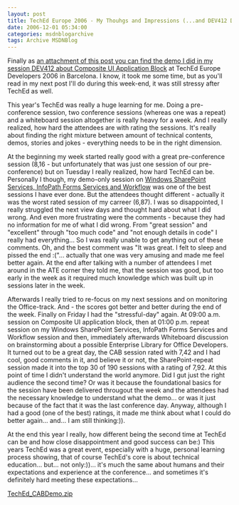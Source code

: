 ```yaml
---
layout: post
title: TechEd Europe 2006 - My Thouhgs and Impressions (...and DEV412 Demo Download on Composite UI Application Block)
date: 2006-12-01 05:34:00
categories: msdnblogarchive
tags: Archive MSDNBlog
---
```


Finally as [an attachment of this post you can find the demo I did in my session DEV412 about Composite UI Application Block](http://blogs.msdn.com/mszcool/attachment/1182663.ashx) at TechEd Europe Developers 2006 in Barcelona. I know, it took me some time, but as you'll read in my next post I'll do during this week-end, it was still stressy after TechEd as well.


This year's TechEd was really a huge learning for me. Doing a pre-conference session, two conference sessions (whereas one was a repeat) and a whiteboard session altogether is really heavy for a week. And I really realized, how hard the attendees are with rating the sessions. It's really about finding the right mixture between amount of technical contents, demos, stories and jokes - everything needs to be in the right dimension.


At the beginning my week started really good with a great pre-conference session (8,16 - but unfortunately that was just one session of our pre-conference) but on Tuesday I really realized, how hard TechEd can be. Personally I though, my demo-only session on [Windows SharePoint Services, InfoPath Forms Services and Workflow](http://blogs.msdn.com/mszcool/archive/2006/11/08/teched-developers-2006-in-barcelona-my-second-session-in-depth-level-400-demo-in-infopath-forms-services-and-sharepoint-workflow.aspx) was one of the best sessions I have ever done. But the attendees thought different - actually it was the worst rated session of my carreer (6,87). I was so disappointed, I really struggled the next view days and thought hard about what I did wrong. And even more frustrating were the comments - because they had no information for me of what I did wrong. From "great session" and "excellent" through "too much code" and "not enough details in code" I really had everything... So I was really unable to get anything out of these comments. Oh, and the best comment was "It was great. I felt to sleep and pissed the end :("... actually that one was very amusing and made me feel better again. At the end after talking with a number of attendees I met around in the ATE corner they told me, that the session was good, but too early in the week as it required much knowledge which was built up in sessions later in the week.


Afterwards I really tried to re-focus on my next sessions and on monitoring the Office-track. And - the scores got better and better during the end of the week. Finally on Friday I had the "stressful-day" again. At 09:00 a.m. session on Composite UI application block, then at 01:00 p.m. repeat session on my Windows SharePoint Services, InfoPath Forms Services and Workflow session and then, immediately afterwards Whiteboard discussion on brainstorming about a possible Enterprise Library for Office Developers. It turned out to be a great day, the CAB session rated with 7,42 and I had cool, good comments in it, and believe it or not, the SharePoint-repeat session made it into the top 30 of 190 sessions with a rating of 7,92. At this point of time I didn't understand the world anymore. Did I gut just the right audience the second time? Or was it because the foundational basics for the session have been delivered througout the week and the attendees had the necessary knowledge to understand what the demo... or was it just because of the fact that it was the last conference day. Anyway, although I had a good (one of the best) ratings, it made me think about what I could do better again... and... I am still thinking:)).


At the end this year I really, how different being the second time at TechEd can be and how close disappointment and good success can be:) This years TechEd was a great event, especially with a huge, personal learning process showing, that of course TechEd's core is about technical education... but... not only:))... it's much the same about humans and their expectations and experience at the conference... and sometimes it's definitely hard meeting these expectations...


[TechEd\_CABDemo.zip](https://github.com/mszcool/oldmsdnblogarchive/blob/master/media/MSDNBlogsFS/prod.evol.blogs.msdn.com/CommunityServer.Components.PostAttachments/00/01/18/26/63/TechEd_CABDemo.zip?raw=true)


